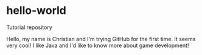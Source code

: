 # hello-world
Tutorial repository

Hello, my name is Christian and I'm trying GitHub for the first time. It seems very cool! I like Java and I'd like to know more about game development!
